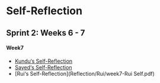 # Self-Reflection

## Sprint 2: Weeks 6 - 7
#### Week7
*  [Kundu‘s Self-Reflection](Reflection/Kundu/Kundu_Reflection_Week7.pdf)
*  [Sayed‘s Self-Reflection](Reflection/Sayed/Week7-Sayed.md)
*  [Rui‘s Self-Reflection](Reflection/Rui/week7-Rui Self.pdf)
